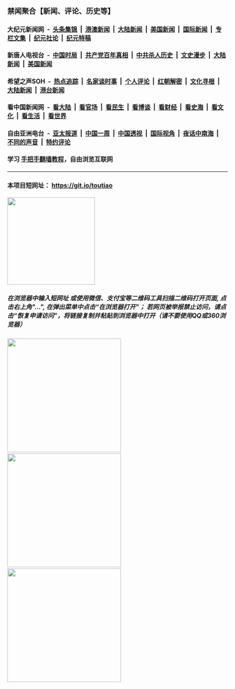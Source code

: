 ### 禁闻聚合【新闻、评论、历史等】

#### 大纪元新闻网 &nbsp;-&nbsp; [头条集锦](indexes/E头条集锦.md?t=02150833) &nbsp;|&nbsp; [港澳新闻](indexes/E港澳新闻.md?t=02150833)  &nbsp;|&nbsp; [大陆新闻](indexes/E大陆新闻.md?t=02150833) &nbsp;|&nbsp; [美国新闻](indexes/E美国新闻.md?t=02150833) &nbsp;|&nbsp; [国际新闻](indexes/E国际新闻.md?t=02150833) &nbsp;|&nbsp; [专栏文集](indexes/E专栏文集.md?t=02150833) &nbsp;|&nbsp; [纪元社论](indexes/E纪元社论.md?t=02150833) &nbsp;|&nbsp; [纪元特稿](indexes/E纪元特稿.md?t=02150833) 

#### 新唐人电视台 &nbsp;-&nbsp; [中国时局](indexes/N中国时局.md?t=02150833) &nbsp;|&nbsp; [共产党百年真相](indexes/N共产党百年真相.md?t=02150833) &nbsp;|&nbsp; [中共杀人历史](indexes/N中共杀人历史.md?t=02150833) &nbsp;|&nbsp; [文史漫步](indexes/N文史漫步.md?t=02150833) &nbsp;|&nbsp; [大陆新闻](indexes/N大陆新闻.md?t=02150833) &nbsp;|&nbsp; [美国新闻](indexes/N美国新闻.md?t=02150833)

#### 希望之声SOH &nbsp;-&nbsp; [热点追踪](indexes/H热点追踪.md?t=02150833) &nbsp;|&nbsp; [名家谈时事](indexes/H名家谈时事.md?t=02150833) &nbsp;|&nbsp; [个人评论](indexes/H个人评论.md?t=02150833)  &nbsp;|&nbsp; [红朝解密](indexes/H红朝解密.md?t=02150833) &nbsp;|&nbsp; [文化寻根](indexes/H文化寻根.md?t=02150833) &nbsp;|&nbsp; [大陆新闻](indexes/H大陆新闻.md?t=02150833) &nbsp;|&nbsp; [港台新闻](indexes/H港台新闻.md?t=02150833)

#### 看中国新闻网 &nbsp;-&nbsp; [看大陆](indexes/S看大陆.md?t=02150833) &nbsp;|&nbsp; [看官场](indexes/S看官场.md?t=02150833) &nbsp;|&nbsp; [看民生](indexes/S看民生.md?t=02150833)  &nbsp;|&nbsp; [看博谈](indexes/S看博谈.md?t=02150833) &nbsp;|&nbsp; [看财经](indexes/S看财经.md?t=02150833) &nbsp;|&nbsp; [看史海](indexes/S看史海.md?t=02150833) &nbsp;|&nbsp; [看文化](indexes/S看文化.md?t=02150833) &nbsp;|&nbsp; [看生活](indexes/S看生活.md?t=02150833) &nbsp;|&nbsp; [看世界](indexes/S看世界.md?t=02150833)

#### 自由亚洲电台 &nbsp;-&nbsp; [亚太报道](indexes/R亚太报道.md?t=02150833) &nbsp;|&nbsp; [中国一周](indexes/R中国一周.md?t=02150833) &nbsp;|&nbsp; [中国透视](indexes/R中国透视.md?t=02150833)  &nbsp;|&nbsp; [国际视角](indexes/R国际视角.md?t=02150833) &nbsp;|&nbsp; [夜话中南海](indexes/R夜话中南海.md?t=02150833) &nbsp;|&nbsp; [不同的声音](indexes/R不同的声音.md?t=02150833) &nbsp;|&nbsp; [特约评论](indexes/R特约评论.md?t=02150833)

#### 学习 [手把手翻墙教程](https://github.com/gfw-breaker/guides/wiki)，自由浏览互联网

----

#### 本项目短网址： https://git.io/toutiao
<img src="https://raw.githubusercontent.com/gfw-breaker/banned-news/master/scripts/img/qr.png" width="200px"/>  

##### 在浏览器中输入短网址 或使用微信、支付宝等二维码工具扫描二维码打开页面, 点击右上角"...", 在弹出菜单中点击“在浏览器打开”； 若网页被举报禁止访问，请点击“恢复申请访问”，将链接复制并粘贴到浏览器中打开（请不要使用QQ或360浏览器）

<img src="https://raw.githubusercontent.com/gfw-breaker/banned-news/master/scripts/img/1.png" width="260px"/> &nbsp; <img src="https://raw.githubusercontent.com/gfw-breaker/banned-news/master/scripts/img/2.png" width="260px"/> &nbsp; <img src="https://raw.githubusercontent.com/gfw-breaker/banned-news/master/scripts/img/3.png" width="260px"/>
